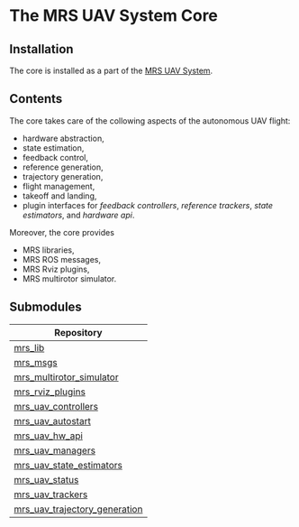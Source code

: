 # The MRS UAV System Core

## Installation

The core is installed as a part of the [MRS UAV System](https://github.com/ctu-mrs/mrs_uav_system#installation).

## Contents

The core takes care of the collowing aspects of the autonomous UAV flight:

* hardware abstraction,
* state estimation,
* feedback control,
* reference generation,
* trajectory generation,
* flight management,
* takeoff and landing,
* plugin interfaces for *feedback controllers*, *reference trackers*, *state estimators*, and *hardware api*.

Moreover, the core provides

* MRS libraries,
* MRS ROS messages,
* MRS Rviz plugins,
* MRS multirotor simulator.

## Submodules

| Repository                                                                                |
|-------------------------------------------------------------------------------------------|
| [mrs_lib](https://github.com/ctu-mrs/mrs_lib)                                             |
| [mrs_msgs](https://github.com/ctu-mrs/mrs_msgs)                                           |
| [mrs_multirotor_simulator](https://github.com/ctu-mrs/mrs_multirotor_simulator)           |
| [mrs_rviz_plugins](https://github.com/ctu-mrs/mrs_rviz_plugins)                           |
| [mrs_uav_controllers](https://github.com/ctu-mrs/mrs_uav_controllers)                     |
| [mrs_uav_autostart](https://github.com/ctu-mrs/mrs_uav_autostart)                         |
| [mrs_uav_hw_api](https://github.com/ctu-mrs/mrs_uav_hw_api)                               |
| [mrs_uav_managers](https://github.com/ctu-mrs/mrs_uav_managers)                           |
| [mrs_uav_state_estimators](https://github.com/ctu-mrs/mrs_uav_state_estimators)           |
| [mrs_uav_status](https://github.com/ctu-mrs/mrs_uav_status)                               |
| [mrs_uav_trackers](https://github.com/ctu-mrs/mrs_uav_trackers)                           |
| [mrs_uav_trajectory_generation](https://github.com/ctu-mrs/mrs_uav_trajectory_generation) |
